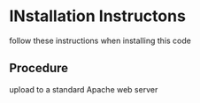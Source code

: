 # INstallation Instructons
follow these instructions when installing this code
## Procedure
upload to a standard Apache web server